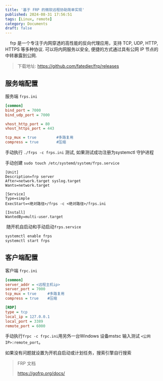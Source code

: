 ```yaml
---
title: '基于 FRP 的微软远程协助简单实现'
published: 2024-08-31 17:56:51
tags: [Linux, remote]
category: Documents
draft: false
---
```




    frp 是一个专注于内网穿透的高性能的反向代理应用，支持 TCP, UDP, HTTP, HTTPS 等多种协议. 可以将内网服务以安全, 便捷的方式通过具有公网 IP 节点的中转暴露到公网.

>  下载地址: https://github.com/fatedier/frp/releases

## 服务端配置

服务端 `frps.ini`

```ini
[common]
bind_port = 7000
bind_udp_port = 7000

vhost_http_port = 80
vhost_https_port = 443

tcp_mux = true         #多路复用 
compress = true        #压缩
```

手动执行 `./frps -c frps.ini` 测试, 如果测试成功注册为systemctl 守护进程

手动创建 `sudo touch /etc/systemd/system/frps.service`

```frps.service
[Unit]
Description=frp server
After=network.target syslog.target
Wants=network.target

[Service]
Type=simple
ExecStart=<绝对路径>/frps -c <绝对路径>/frps.ini

[Install]
WantedBy=multi-user.target
```

 随开机自启动和手动启动`frps.service`

```bash
systemctl enable frps
systemctl start frps
```

## 客户端配置

客户端 `frpc.ini`

```ini
[common]
server_addr = <远程主机ip>
server_port = 7000
tcp_mux = true     #多路复用 
compress = true    #压缩

[RDP]              
type = tcp
local_ip = 127.0.0.1
local_port = 3389
remote_port = 6000
```

手动执行`frpc -c frpc.ini`用另外一台Windows 设备mstsc 输入测试 `<公网IP>:remote_port`。

如果没有问题就设置为开机自启动或计划任务，搜索引擎自行搜索

> FRP 文档
> 
> https://gofrp.org/docs/
